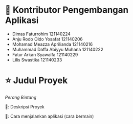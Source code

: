 # 🔖 Kontributor Pengembangan Aplikasi
- Dimas Faturrohim	121140224
- Anju Rodo Oldo Yosafat	121140206
- Mohamad Meazza Aprilianda	121140216
- Muhammad Daffa Abiyyu Muhana	121140222
- Fatur Arkan Syawalfa	121140229
- Lilis Swastika	121140233

# ⭐ Judul Proyek
_Perang Bintang_

📖: Deskripsi Proyek


📖: Cara menjalankan aplikasi (cara bermain)
